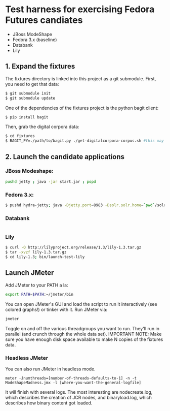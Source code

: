 # Test harness for exercising Fedora Futures candiates

- JBoss ModeShape
- Fedora 3.x (baseline)
- Databank
- Lily


## 1. Expand the fixtures

The fixtures directory is linked into this project as a git submodule. First, you need to get that data:

```bash
$ git submodule init
$ git submodule update
```

One of the dependencies of the fixtures project is the python bagit client:

```bash
$ pip install bagit
```

Then, grab the digital corpora data:

```bash
$ cd fixtures
$ BAGIT_PY=./path/to/bagit.py ./get-digitalcorpora-corpus.sh #this may take some time.
```


## 2. Launch the candidate applications

### JBoss Modeshape:

```bash
pushd jetty ; java -jar start.jar ; popd
```

### Fedora 3.x:

```bash
$ pushd hydra-jetty; java -Djetty.port=8983 -Dsolr.solr.home=`pwd`/solr -Xmx256m -XX:MaxPermSize=128m -jar start.jar; popd
```

### Databank

```bash
```

### Lily

```bash
$ curl -O http://lilyproject.org/release/1.3/lily-1.3.tar.gz
$ tar -xvzf lily-1.3.tar.gz
$ cd lily-1.3; bin/launch-test-lily
```

## Launch JMeter

Add JMeter to your PATH a la:

```bash
export PATH=$PATH:~/jmeter/bin
```

You can open JMeter's GUI and load the script to run it interactively (see colored graphs!) or tinker with it. Run JMeter via:

```bash
jmeter
```

Toggle on and off the various threadgroups you want to run. They'll run in parallel (and crunch through the whole data set). IMPORTANT NOTE: Make sure you have enough disk space available to make N copies of the fixtures data.



### Headless JMeter

You can also run JMeter in headless mode.

```
meter -Jnumthreads=[number-of-threads-defaults-to-1] -n -t ModeShapeMadness.jmx -l [where-you-want-the-general-logfile]
```

It will finish with several logs. The most interesting are nodecreate.log, which describes the creation of JCR nodes, and binaryload.log, which describes how binary content got loaded. 


